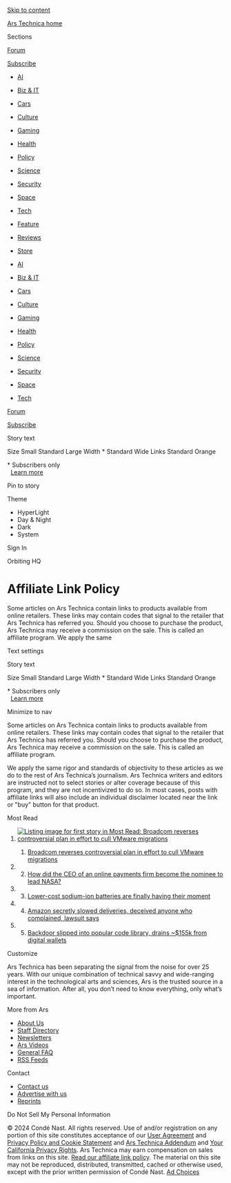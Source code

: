 [Skip to content](#main)

[Ars Technica home](https://arstechnica.com/)

Sections

[Forum](https://arstechnica.com/civis/)

[Subscribe](https://arstechnica.com/store/product/subscriptions/)

[](https://arstechnica.com/search/)

* [AI](https://arstechnica.com/ai/)
* [Biz & IT](https://arstechnica.com/information-technology/)
* [Cars](https://arstechnica.com/cars/)
* [Culture](https://arstechnica.com/culture/)
* [Gaming](https://arstechnica.com/gaming/)
* [Health](https://arstechnica.com/health/)
* [Policy](https://arstechnica.com/tech-policy/)
* [Science](https://arstechnica.com/science/)
* [Security](https://arstechnica.com/security/)
* [Space](https://arstechnica.com/space/)
* [Tech](https://arstechnica.com/gadgets/)

* [Feature](https://arstechnica.com/features/)
* [Reviews](https://arstechnica.com/reviews/)
* [Store](https://arstechnica.com/store/)

* [AI](https://arstechnica.com/ai/)
* [Biz & IT](https://arstechnica.com/information-technology/)
* [Cars](https://arstechnica.com/cars/)
* [Culture](https://arstechnica.com/culture/)
* [Gaming](https://arstechnica.com/gaming/)
* [Health](https://arstechnica.com/health/)
* [Policy](https://arstechnica.com/tech-policy/)
* [Science](https://arstechnica.com/science/)
* [Security](https://arstechnica.com/security/)
* [Space](https://arstechnica.com/space/)
* [Tech](https://arstechnica.com/gadgets/)

[Forum](https://arstechnica.com/civis/)

[Subscribe](https://arstechnica.com/store/product/subscriptions/)

Story text

Size Small Standard Large Width \* Standard Wide Links Standard Orange

\* Subscribers only  
  [Learn more](https://arstechnica.com/store/product/subscriptions/)

Pin to story

Theme

* HyperLight
* Day & Night
* Dark
* System

Sign In

Orbiting HQ

Affiliate Link Policy
=====================

Some articles on Ars Technica contain links to products available from online retailers. These links may contain codes that signal to the retailer that Ars Technica has referred you. Should you choose to purchase the product, Ars Technica may receive a commission on the sale. This is called an affiliate program. We apply the same

Text settings

Story text

Size Small Standard Large Width \* Standard Wide Links Standard Orange

\* Subscribers only  
  [Learn more](https://arstechnica.com/store/product/subscriptions/)

Minimize to nav

Some articles on Ars Technica contain links to products available from online retailers. These links may contain codes that signal to the retailer that Ars Technica has referred you. Should you choose to purchase the product, Ars Technica may receive a commission on the sale. This is called an affiliate program.

We apply the same rigor and standards of objectivity to these articles as we do to the rest of Ars Technica’s journalism. Ars Technica writers and editors are instructed not to select stories or alter coverage because of this program, and they are not incentivized to do so. In most cases, posts with affiliate links will also include an individual disclaimer located near the link or "buy" button for that product.

Most Read

1. [![Listing image for first story in Most Read: Broadcom reverses controversial plan in effort to cull VMware migrations](https://cdn.arstechnica.net/wp-content/uploads/2023/12/GettyImages-1247615915-768x432-1733429422.jpg)](https://arstechnica.com/information-technology/2024/12/new-broadcom-sales-plan-may-be-insignificant-in-deterring-vmware-migrations/)
    
    1. [Broadcom reverses controversial plan in effort to cull VMware migrations](https://arstechnica.com/information-technology/2024/12/new-broadcom-sales-plan-may-be-insignificant-in-deterring-vmware-migrations/)
    
2. 2. [How did the CEO of an online payments firm become the nominee to lead NASA?](https://arstechnica.com/space/2024/12/how-did-the-ceo-of-an-online-payments-firm-become-the-nominee-to-lead-nasa/)
    
3. 3. [Lower-cost sodium-ion batteries are finally having their moment](https://arstechnica.com/cars/2024/12/lower-cost-sodium-ion-batteries-are-finally-having-their-moment/)
    
4. 4. [Amazon secretly slowed deliveries, deceived anyone who complained, lawsuit says](https://arstechnica.com/tech-policy/2024/12/amazon-secretly-slowed-deliveries-deceived-anyone-who-complained-lawsuit-says/)
    
5. 5. [Backdoor slipped into popular code library, drains ~$155k from digital wallets](https://arstechnica.com/information-technology/2024/12/backdoor-slips-into-popular-code-library-drains-155k-from-digital-wallets/)
    

Customize

Ars Technica has been separating the signal from the noise for over 25 years. With our unique combination of technical savvy and wide-ranging interest in the technological arts and sciences, Ars is the trusted source in a sea of information. After all, you don’t need to know everything, only what’s important.

[](https://bsky.app/profile/arstechnica.com)[](https://mastodon.social/@arstechnica)[](https://www.facebook.com/arstechnica)[](https://www.youtube.com/@arstechnica)[](https://www.instagram.com/arstechnica/)

More from Ars

* [About Us](https://arstechnica.com/about-us/)
* [Staff Directory](https://arstechnica.com/staff-directory/)
* [Newsletters](https://arstechnica.com/newsletters/)
* [Ars Videos](https://arstechnica.com/video/)
* [General FAQ](https://arstechnica.com/general-faq/)
* [RSS Feeds](https://arstechnica.com/rss-feeds/)

Contact

* [Contact us](https://arstechnica.com/contact-us/)
* [Advertise with us](https://www.condenast.com/brands/ars-technica)
* [Reprints](https://arstechnica.com/reprints/)

Do Not Sell My Personal Information

© 2024 Condé Nast. All rights reserved. Use of and/or registration on any portion of this site constitutes acceptance of our [User Agreement](https://www.condenast.com/user-agreement/) and [Privacy Policy and Cookie Statement](https://www.condenast.com/privacy-policy/) and [Ars Technica Addendum](https://arstechnica.com/amendment-to-conde-nast-user-agreement-privacy-policy/) and [Your California Privacy Rights](https://www.condenast.com/privacy-policy/#california). Ars Technica may earn compensation on sales from links on this site. [Read our affiliate link policy](https://arstechnica.com/affiliate-link-policy/). The material on this site may not be reproduced, distributed, transmitted, cached or otherwise used, except with the prior written permission of Condé Nast. [Ad Choices](https://www.aboutads.info/)